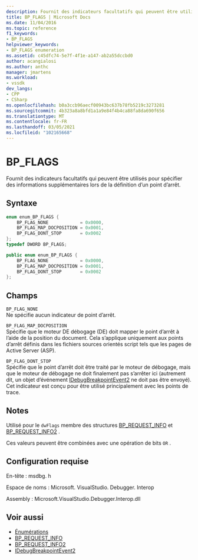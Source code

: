 ```yaml
---
description: Fournit des indicateurs facultatifs qui peuvent être utilisés pour spécifier des informations supplémentaires lors de la définition d’un point d’arrêt.
title: BP_FLAGS | Microsoft Docs
ms.date: 11/04/2016
ms.topic: reference
f1_keywords:
- BP_FLAGS
helpviewer_keywords:
- BP_FLAGS enumeration
ms.assetid: c45dfc74-5e7f-4f1e-a147-ab2a55dccbd0
author: acangialosi
ms.author: anthc
manager: jmartens
ms.workload:
- vssdk
dev_langs:
- CPP
- CSharp
ms.openlocfilehash: b0a3ccb96aecf00943bc637b78fb5219c3273281
ms.sourcegitcommit: 4b323a8a8bfd1a1a9e84f4b4ca88fa8da690f656
ms.translationtype: MT
ms.contentlocale: fr-FR
ms.lasthandoff: 03/05/2021
ms.locfileid: "102165668"
---
```

# <a name="bp_flags"></a>BP_FLAGS
Fournit des indicateurs facultatifs qui peuvent être utilisés pour spécifier des informations supplémentaires lors de la définition d’un point d’arrêt.

## <a name="syntax"></a>Syntaxe

```cpp
enum enum_BP_FLAGS {
    BP_FLAG_NONE            = 0x0000,
    BP_FLAG_MAP_DOCPOSITION = 0x0001,
    BP_FLAG_DONT_STOP       = 0x0002
};
typedef DWORD BP_FLAGS;
```

```csharp
public enum enum_BP_FLAGS {
    BP_FLAG_NONE            = 0x0000,
    BP_FLAG_MAP_DOCPOSITION = 0x0001,
    BP_FLAG_DONT_STOP       = 0x0002
};
```

## <a name="fields"></a>Champs
`BP_FLAG_NONE`\
Ne spécifie aucun indicateur de point d’arrêt.

`BP_FLAG_MAP_DOCPOSITION`\
Spécifie que le moteur DE débogage (DE) doit mapper le point d’arrêt à l’aide de la position du document. Cela s’applique uniquement aux points d’arrêt définis dans les fichiers sources orientés script tels que les pages de Active Server (ASP).

`BP_FLAG_DONT_STOP`\
Spécifie que le point d’arrêt doit être traité par le moteur de débogage, mais que le moteur de débogage ne doit finalement pas s’arrêter ici (autrement dit, un objet d’événement [IDebugBreakpointEvent2](../../../extensibility/debugger/reference/idebugbreakpointevent2.md) ne doit pas être envoyé). Cet indicateur est conçu pour être utilisé principalement avec les points de trace.

## <a name="remarks"></a>Notes
Utilisé pour le `dwFlags` membre des structures [BP_REQUEST_INFO](../../../extensibility/debugger/reference/bp-request-info.md) et [BP_REQUEST_INFO2](../../../extensibility/debugger/reference/bp-request-info2.md) .

Ces valeurs peuvent être combinées avec une opération de bits `OR` .

## <a name="requirements"></a>Configuration requise
En-tête : msdbg. h

Espace de noms : Microsoft. VisualStudio. Debugger. Interop

Assembly : Microsoft.VisualStudio.Debugger.Interop.dll

## <a name="see-also"></a>Voir aussi
- [Énumérations](../../../extensibility/debugger/reference/enumerations-visual-studio-debugging.md)
- [BP_REQUEST_INFO](../../../extensibility/debugger/reference/bp-request-info.md)
- [BP_REQUEST_INFO2](../../../extensibility/debugger/reference/bp-request-info2.md)
- [IDebugBreakpointEvent2](../../../extensibility/debugger/reference/idebugbreakpointevent2.md)
